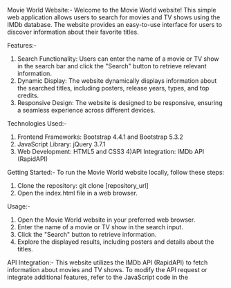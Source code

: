 Movie World Website:-
Welcome to the Movie World website! This simple web application allows users to search for movies and TV shows using the IMDb database. The website provides an easy-to-use interface for users to discover information about their favorite titles.

Features:-
1) Search Functionality: Users can enter the name of a movie or TV show in the search bar and click the "Search" button to retrieve relevant information.
2) Dynamic Display: The website dynamically displays information about the searched titles, including posters, release years, types, and top credits.
3) Responsive Design: The website is designed to be responsive, ensuring a seamless experience across different devices.

Technologies Used:-
1) Frontend Frameworks: Bootstrap 4.4.1 and Bootstrap 5.3.2
2) JavaScript Library: jQuery 3.7.1
3) Web Development: HTML5 and CSS3
4)API Integration: IMDb API (RapidAPI)

Getting Started:-
 To run the Movie World website locally, follow these steps:

1) Clone the repository: git clone [repository_url]
2) Open the index.html file in a web browser.
   
Usage:-
1) Open the Movie World website in your preferred web browser.
2) Enter the name of a movie or TV show in the search input.
3) Click the "Search" button to retrieve information.
4) Explore the displayed results, including posters and details about the titles.
   
API Integration:-
This website utilizes the IMDb API (RapidAPI) to fetch information about movies and TV shows. To modify the API request or integrate additional features, refer to the JavaScript code in the <script> tags in the HTML file.

    javascript
    Copy code
    // Modify the API request URL and headers as needed
    const xhr = new XMLHttpRequest();
    xhr.open('GET', 'https://imdb146.p.rapidapi.com/v1/find/?query=harry%20potter');
    xhr.setRequestHeader('X-RapidAPI-Key', 'YOUR_RAPIDAPI_KEY');
    xhr.setRequestHeader('X-RapidAPI-Host', 'imdb146.p.rapidapi.com');
    xhr.send(data);
    Replace 'YOUR_RAPIDAPI_KEY' with your actual RapidAPI key.


Credits
* Bootstrap: Link to Bootstrap
* jQuery: Link to jQuery
* RapidAPI: Link to RapidAPI IMDb API
  
License
This project is licensed under the MIT License.

Feel free to contribute, provide feedback, or report issues! Enjoy exploring the Movie World.
